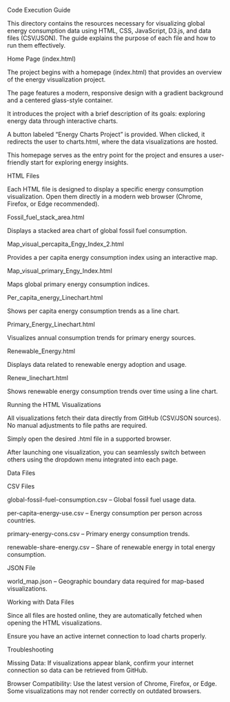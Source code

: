 Code Execution Guide

This directory contains the resources necessary for visualizing global energy consumption data using HTML, CSS, JavaScript, D3.js, and data files (CSV/JSON). The guide explains the purpose of each file and how to run them effectively.

Home Page (index.html)

The project begins with a homepage (index.html) that provides an overview of the energy visualization project.

The page features a modern, responsive design with a gradient background and a centered glass-style container.

It introduces the project with a brief description of its goals: exploring energy data through interactive charts.

A button labeled “Energy Charts Project” is provided. When clicked, it redirects the user to charts.html, where the data visualizations are hosted.

This homepage serves as the entry point for the project and ensures a user-friendly start for exploring energy insights.

HTML Files

Each HTML file is designed to display a specific energy consumption visualization. Open them directly in a modern web browser (Chrome, Firefox, or Edge recommended).

Fossil_fuel_stack_area.html

Displays a stacked area chart of global fossil fuel consumption.

Map_visual_percapita_Engy_Index_2.html

Provides a per capita energy consumption index using an interactive map.

Map_visual_primary_Engy_Index.html

Maps global primary energy consumption indices.

Per_capita_energy_Linechart.html

Shows per capita energy consumption trends as a line chart.

Primary_Energy_Linechart.html

Visualizes annual consumption trends for primary energy sources.

Renewable_Energy.html

Displays data related to renewable energy adoption and usage.

Renew_linechart.html

Shows renewable energy consumption trends over time using a line chart.

Running the HTML Visualizations

All visualizations fetch their data directly from GitHub (CSV/JSON sources). No manual adjustments to file paths are required.

Simply open the desired .html file in a supported browser.

After launching one visualization, you can seamlessly switch between others using the dropdown menu integrated into each page.

Data Files

CSV Files

global-fossil-fuel-consumption.csv – Global fossil fuel usage data.

per-capita-energy-use.csv – Energy consumption per person across countries.

primary-energy-cons.csv – Primary energy consumption trends.

renewable-share-energy.csv – Share of renewable energy in total energy consumption.

JSON File

world_map.json – Geographic boundary data required for map-based visualizations.

Working with Data Files

Since all files are hosted online, they are automatically fetched when opening the HTML visualizations.

Ensure you have an active internet connection to load charts properly.

Troubleshooting

Missing Data: If visualizations appear blank, confirm your internet connection so data can be retrieved from GitHub.

Browser Compatibility: Use the latest version of Chrome, Firefox, or Edge. Some visualizations may not render correctly on outdated browsers.
